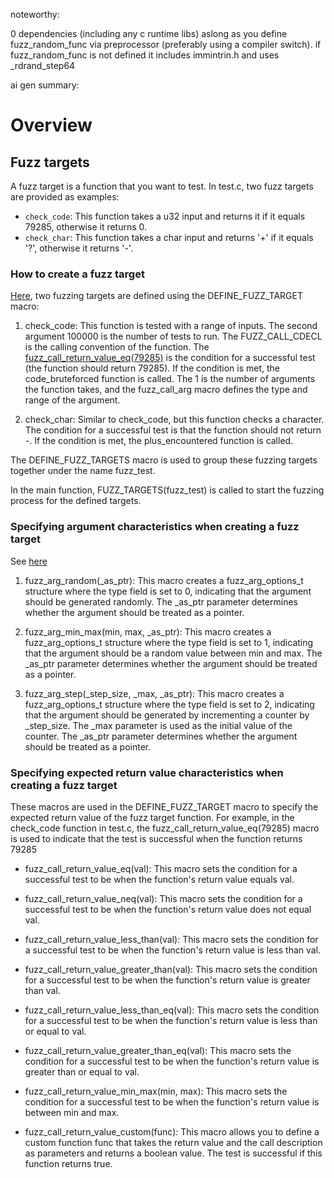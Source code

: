 noteworthy:

0 dependencies (including any c runtime libs) aslong as you define fuzz_random_func via preprocessor (preferably using a compiler switch).
if fuzz_random_func is not defined it includes immintrin.h and uses _rdrand_step64
 

ai gen summary:

# Overview

## Fuzz targets

A fuzz target is a function that you want to test. In test.c, two fuzz targets are provided as examples:

- `check_code`: This function takes a u32 input and returns it if it equals 79285, otherwise it returns 0.
- `check_char`: This function takes a char input and returns '+' if it equals '?', otherwise it returns '-'.

### How to create a fuzz target

[Here](https://github.com/welikethestock/smolfuzz/blob/master/test.c#L24), two fuzzing targets are defined using the DEFINE_FUZZ_TARGET macro:

1. check_code: This function is tested with a range of inputs. The second argument 100000 is the number of tests to run. The FUZZ_CALL_CDECL is the calling convention of the function. The [fuzz_call_return_value_eq(79285)](https://github.com/welikethestock/smolfuzz/blob/master/test.c#L30) is the condition for a successful test (the function should return 79285). If the condition is met, the code_bruteforced function is called. The 1 is the number of arguments the function takes, and the fuzz_call_arg macro defines the type and range of the argument.

2. check_char: Similar to check_code, but this function checks a character. The condition for a successful test is that the function should not return -. If the condition is met, the plus_encountered function is called.

The DEFINE_FUZZ_TARGETS macro is used to group these fuzzing targets together under the name fuzz_test.

In the main function, FUZZ_TARGETS(fuzz_test) is called to start the fuzzing process for the defined targets.

### Specifying argument characteristics when creating a fuzz target

See [here](https://github.com/welikethestock/smolfuzz/blob/master/test.c#L32)

1. fuzz_arg_random(_as_ptr): This macro creates a fuzz_arg_options_t structure where the type field is set to 0, indicating that the argument should be generated randomly. The _as_ptr parameter determines whether the argument should be treated as a pointer.

2. fuzz_arg_min_max(min, max, _as_ptr): This macro creates a fuzz_arg_options_t structure where the type field is set to 1, indicating that the argument should be a random value between min and max. The _as_ptr parameter determines whether the argument should be treated as a pointer.

3. fuzz_arg_step(_step_size, _max, _as_ptr): This macro creates a fuzz_arg_options_t structure where the type field is set to 2, indicating that the argument should be generated by incrementing a counter by _step_size. The _max parameter is used as the initial value of the counter. The _as_ptr parameter determines whether the argument should be treated as a pointer.

### Specifying expected return value characteristics when creating a fuzz target

These macros are used in the DEFINE_FUZZ_TARGET macro to specify the expected return value of the fuzz target function. For example, in the check_code function in test.c, the fuzz_call_return_value_eq(79285) macro is used to indicate that the test is successful when the function returns 79285

- fuzz_call_return_value_eq(val): This macro sets the condition for a successful test to be when the function's return value equals val.

- fuzz_call_return_value_neq(val): This macro sets the condition for a successful test to be when the function's return value does not equal val.

- fuzz_call_return_value_less_than(val): This macro sets the condition for a successful test to be when the function's return value is less than val.

- fuzz_call_return_value_greater_than(val): This macro sets the condition for a successful test to be when the function's return value is greater than val.

- fuzz_call_return_value_less_than_eq(val): This macro sets the condition for a successful test to be when the function's return value is less than or equal to val.

- fuzz_call_return_value_greater_than_eq(val): This macro sets the condition for a successful test to be when the function's return value is greater than or equal to val.

- fuzz_call_return_value_min_max(min, max): This macro sets the condition for a successful test to be when the function's return value is between min and max.

- fuzz_call_return_value_custom(func): This macro allows you to define a custom function func that takes the return value and the call description as parameters and returns a boolean value. The test is successful if this function returns true.